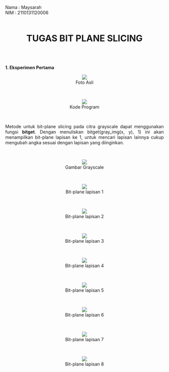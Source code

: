 Nama : Maysarah<br>
NIM : 2110131120006<br><br>

<h1 align="center">TUGAS BIT PLANE SLICING</h1><br><br>

**1. Eksperimen Pertama**

<p align="center"><img src="img_bitplane/image.jpg"><br>Foto Asli</p><br>

<p align="center"><img src="img_bitplane/1.jpeg"><br>Kode Program</p><br>

<p align="justify">Metode untuk bit-plane slicing pada citra grayscale dapat menggunakan fungsi <b>bitget</b>. Dengan menuliskan bitget(gray_img(x, y), 1) ini akan menampilkan bit-plane lapisan ke 1, untuk mencari lapisan lainnya cukup mengubah angka sesuai dengan lapisan yang diinginkan.</p><br>

<p align="center"><img src="img_bitplane/2.jpeg"><br>Gambar Grayscale</p><br>

<p align="center"><img src="img_bitplane/3.jpeg"><br>Bit-plane lapisan 1</p><br>

<p align="center"><img src="img_bitplane/4.jpeg"><br>Bit-plane lapisan 2</p><br>

<p align="center"><img src="img_bitplane/5.jpeg"><br>Bit-plane lapisan 3</p><br>

<p align="center"><img src="img_bitplane/6.jpeg"><br>Bit-plane lapisan 4</p><br>

<p align="center"><img src="img_bitplane/7.jpeg"><br>Bit-plane lapisan 5</p><br>

<p align="center"><img src="img_bitplane/8.jpeg"><br>Bit-plane lapisan 6</p><br>

<p align="center"><img src="img_bitplane/9.jpeg"><br>Bit-plane lapisan 7</p><br>

<p align="center"><img src="img_bitplane/10.jpeg"><br>Bit-plane lapisan 8</p><br>


